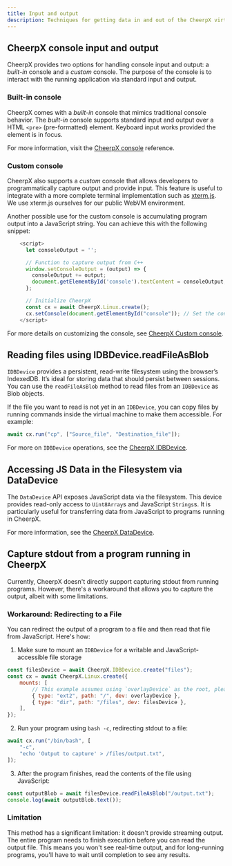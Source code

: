 ```yaml
---
title: Input and output
description: Techniques for getting data in and out of the CheerpX virtual machine
---
```


## CheerpX console input and output

CheerpX provides two options for handling console input and output: a _built-in_ console and a _custom_ console. The purpose of the console is to interact with the running application via standard input and output.

### Built-in console

CheerpX comes with a _built-in_ console that mimics traditional console behavior. The _built-in_ console supports standard input and output over a HTML `<pre>` (pre-formatted) element. Keyboard input works provided the element is in focus.

For more information, visit the [CheerpX console] reference.

### Custom console

CheerpX also supports a _custom_ console that allows developers to programmatically capture output and provide input. This feature is useful to integrate with a more complete terminal implementation such as [xterm.js]. We use xterm.js ourselves for our public WebVM environment.

Another possible use for the custom console is accumulating program output into a JavaScript string. You can achieve this with the following snippet:

```js
    <script>
      let consoleOutput = '';

      // Function to capture output from C++
      window.setConsoleOutput = (output) => {
        consoleOutput += output;
        document.getElementById('console').textContent = consoleOutput; // Display in the console element
      };

      // Initialize CheerpX
      const cx = await CheerpX.Linux.create();
      cx.setConsole(document.getElementById("console")); // Set the console element
    </script>
```

For more details on customizing the console, see [CheerpX Custom console].

## Reading files using IDBDevice.readFileAsBlob

`IDBDevice` provides a persistent, read-write filesystem using the browser’s IndexedDB. It’s ideal for storing data that should persist between sessions. You can use the `readFileAsBlob` method to read files from an `IDBDevice` as Blob objects.

If the file you want to read is not yet in an `IDBDevice`, you can copy files by running commands inside the virtual machine to make them accessible. For example:

```js
await cx.run("cp", ["Source_file", "Destination_file"]);
```

For more on `IDBDevice` operations, see the [CheerpX IDBDevice].

## Accessing JS Data in the Filesystem via DataDevice

The `DataDevice` API exposes JavaScript data via the filesystem. This device provides read-only access to `Uint8Array`s and JavaScript `Strings`s. It is particularly useful for transferring data from JavaScript to programs running in CheerpX.

For more information, see the [CheerpX DataDevice].

## Capture stdout from a program running in CheerpX

Currently, CheerpX doesn't directly support capturing stdout from running programs. However, there's a workaround that allows you to capture the output, albeit with some limitations.

### Workaround: Redirecting to a File

You can redirect the output of a program to a file and then read that file from JavaScript. Here's how:

1. Make sure to mount an `IDBDevice` for a writable and JavaScript-accessible file storage

```js
const filesDevice = await CheerpX.IDBDevice.create("files");
const cx = await CheerpX.Linux.create({
	mounts: [
		// This example assumes using `overlayDevice` as the root, please adapt accordingly to your needs
		{ type: "ext2", path: "/", dev: overlayDevice },
		{ type: "dir", path: "/files", dev: filesDevice },
	],
});
```

2. Run your program using `bash -c`, redirecting stdout to a file:

```js
await cx.run("/bin/bash", [
	"-c",
	"echo 'Output to capture' > /files/output.txt",
]);
```

3. After the program finishes, read the contents of the file using JavaScript:

```javascript
const outputBlob = await filesDevice.readFileAsBlob("/output.txt");
console.log(await outputBlob.text());
```

### Limitation

This method has a significant limitation: it doesn't provide streaming output. The entire program needs to finish execution before you can read the output file. This means you won't see real-time output, and for long-running programs, you'll have to wait until completion to see any results.

[CheerpX documentations]: https://cheerpx.io/docs/overview
[CheerpX console]: https://cheerpx.io/docs/reference/CheerpX-Linux-setConsole
[CheerpX Custom console]: https://cheerpx.io/docs/reference/CheerpX-Linux-setCustomConsole
[CheerpX DataDevice]: https://cheerpx.io/docs/guides/File-System-support#datadevice
[CheerpX IDBDevice]: https://cheerpx.io/docs/guides/File-System-support#idbdevice
[Frequently Asked Questions]: https://cheerpx.io/docs/faq
[xterm.js]: https://xtermjs.org/
